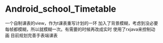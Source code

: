 # Android_school_Timetable
一个自制课表的view，作为t课表重写计划的一环
加入了背景模糊，考虑到没必要每帧都模糊，所以就模糊一次。有需要的时候再改成实时
使用了rxjava来控制动画
目前规划完善手表端课表
